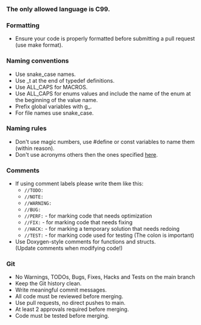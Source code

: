 ### The only allowed language is C99.
### Formatting
- Ensure your code is properly formatted before submitting a pull request (use make format).  
### Naming conventions
- Use snake_case names.  
- Use _t at the end of typedef definitions.  
- Use ALL_CAPS for MACROS.  
- Use ALL_CAPS for enums values and include the name of the enum at the beginning of the value name.  
- Prefix global variables with g_.  
- For file names use snake_case.  
### Naming rules
- Don't use magic numbers, use #define or const variables to name them (within reason).  
- Don't use acronyms others then the ones specified [here](acronyms.md).  
### Comments
- If using comment labels please write them like this:
    - `//TODO:` 
    - `//NOTE:`
    - `//WARNING:`
    - `//BUG:`
    - `//PERF:` - for marking code that needs optimization
    - `//FIX:` - for marking code that needs fixing
    - `//HACK:` - for marking a temporary solution that needs redoing
    - `//TEST:` - for marking code used for testing
    (The colon is important)
- Use Doxygen-style comments for functions and structs.  
(Update comments when modifying code!)  
### Git
- No Warnings, TODOs, Bugs, Fixes, Hacks and Tests on the main branch
- Keep the Git history clean.  
- Write meaningful commit messages.  
- All code must be reviewed before merging.  
- Use pull requests, no direct pushes to main.  
- At least 2 approvals required before merging.  
- Code must be tested before merging.  
